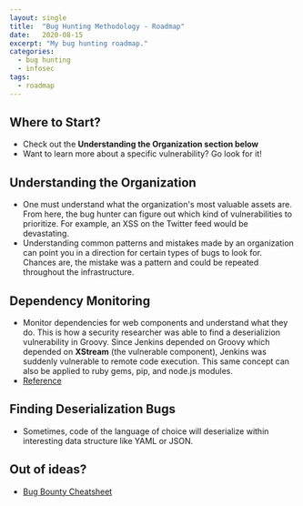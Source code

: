 ```yaml
---
layout: single
title:  "Bug Hunting Methodology - Roadmap"
date:   2020-08-15
excerpt: "My bug hunting roadmap."
categories:
  - bug hunting
  - infosec
tags:
  - roadmap
---
```


## Where to Start?

* Check out the **Understanding the Organization section below**
* Want to learn more about a specific vulnerability? Go look for it!

## Understanding the Organization 

* One must understand what the organization's most valuable assets are. From here, the bug hunter can figure out which kind of vulnerabilities to prioritize. For example, an XSS on the Twitter feed would be devastating.
* Understanding common patterns and mistakes made by an organization can point you in a direction for certain types of bugs to look for. Chances are, the mistake was a pattern and could be repeated throughout the infrastructure.

## Dependency Monitoring

* Monitor dependencies for web components and understand what they do. This is how a security researcher was able to find a deserializion vulnerability in Groovy. Since Jenkins depended on Groovy which depended on **XStream** (the vulnerable component), Jenkins was suddenly vulnerable to remote code execution. This same concept can also be applied to ruby gems, pip, and node.js modules.
* [Reference](https://www.contrastsecurity.com/security-influencers/serialization-must-die-act-2-xstream)

## Finding Deserialization Bugs

* Sometimes, code of the language of choice will deserialize within interesting data structure like YAML or JSON.

## Out of ideas?

* [Bug Bounty Cheatsheet](https://github.com/ngalongc/bug-bounty-reference)
